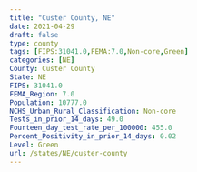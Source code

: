```yaml
---
title: "Custer County, NE"
date: 2021-04-29
draft: false
type: county
tags: [FIPS:31041.0,FEMA:7.0,Non-core,Green]
categories: [NE]
County: Custer County
State: NE
FIPS: 31041.0
FEMA_Region: 7.0
Population: 10777.0
NCHS_Urban_Rural_Classification: Non-core
Tests_in_prior_14_days: 49.0
Fourteen_day_test_rate_per_100000: 455.0
Percent_Positivity_in_prior_14_days: 0.02
Level: Green
url: /states/NE/custer-county
---
```



